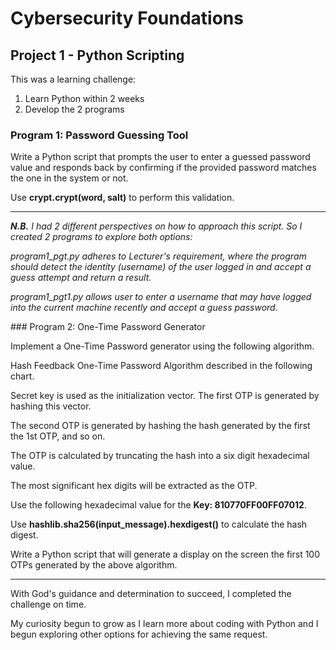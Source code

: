 # Cybersecurity Foundations

## Project 1 - Python Scripting
<p>
    This was a learning challenge:
</p>
<ol>
<li>Learn Python within 2 weeks</li>
<li>Develop the 2 programs</li>
</ol>

### Program 1: Password Guessing Tool
<p>
    Write a Python script that prompts the user to enter a guessed password value and responds back by confirming if the provided password matches the one in the system or not.
</p>  
<p>
    Use <b>crypt.crypt(word, salt)</b> to perform this validation.
</p>
<hr>
<em>
    <p>
        <b>N.B.</b> I had 2 different perspectives on how to approach this script. So I created 2 programs to explore both options:    
    </p>
    <p>
        program1_pgt.py adheres to Lecturer's requirement, where the program should detect the identity (username) of the user logged in and accept a guess attempt and return a result.
    </p>
    <p>
        program1_pgt1.py allows user to enter a username that may have logged into the current machine recently and accept a guess password.
    </p>
</em>
### Program 2: One-Time Password Generator
<p>
    Implement a One-Time Password generator using the following algorithm.  
</p>
<p>
    Hash Feedback One-Time Password Algorithm described in the following chart.   
</p>
<p>
    Secret key is used as the initialization vector. The first OTP is generated by hashing this vector.  
</p>
<p>
    The second OTP is generated by hashing the hash generated by the first the 1st OTP, and so on.  
</p>
<p>
    The OTP is calculated by truncating the hash into a six digit hexadecimal value.  
</p>
<p>
    The most significant hex digits will be extracted as the OTP.
</p>
<p>
    Use the following hexadecimal value for the <b>Key: 810770FF00FF07012</b>.  
</p>
<p>
    Use <b>hashlib.sha256(input_message).hexdigest()</b> to calculate the hash digest.  
</p>
<p>
    Write a Python script that will generate a display on the screen the first 100 OTPs generated by the above algorithm.
</p>
<hr>  
<p>
    With God's guidance and determination to succeed, I completed the challenge on time.
</p>  
<p>
    My curiosity begun to grow as I learn more about coding with Python and I begun exploring other options for achieving the same request.
</p>   